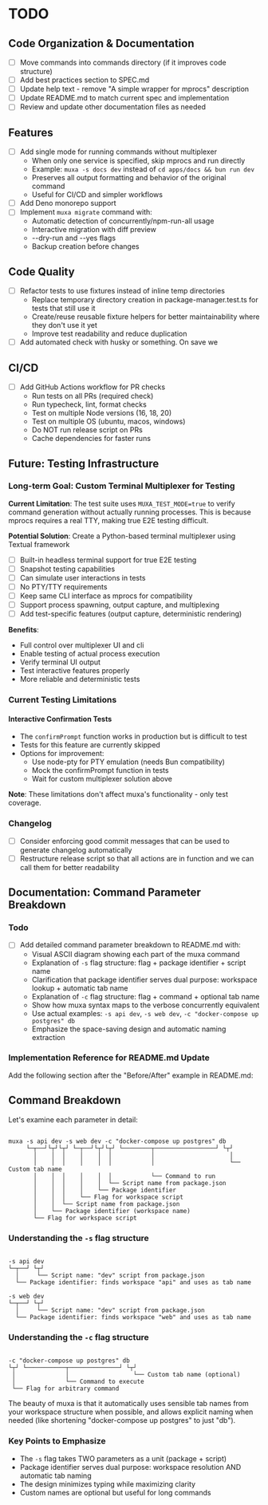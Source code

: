 # TODO

## Code Organization & Documentation

- [ ] Move commands into commands directory (if it improves code structure)
- [ ] Add best practices section to SPEC.md
- [ ] Update help text - remove "A simple wrapper for mprocs" description
- [ ] Update README.md to match current spec and implementation
- [ ] Review and update other documentation files as needed

## Features

- [ ] Add single mode for running commands without multiplexer
  - When only one service is specified, skip mprocs and run directly
  - Example: `muxa -s docs dev` instead of `cd apps/docs && bun run dev`
  - Preserves all output formatting and behavior of the original command
  - Useful for CI/CD and simpler workflows
- [ ] Add Deno monorepo support
- [ ] Implement `muxa migrate` command with:
  - Automatic detection of concurrently/npm-run-all usage
  - Interactive migration with diff preview
  - --dry-run and --yes flags
  - Backup creation before changes

## Code Quality

- [ ] Refactor tests to use fixtures instead of inline temp directories
  - Replace temporary directory creation in package-manager.test.ts for tests that still use it
  - Create/reuse reusable fixture helpers for better maintainability where they don't use it yet
  - Improve test readability and reduce duplication
- [ ] Add automated check with husky or something. On save we

## CI/CD

- [ ] Add GitHub Actions workflow for PR checks
  - Run tests on all PRs (required check)
  - Run typecheck, lint, format checks
  - Test on multiple Node versions (16, 18, 20)
  - Test on multiple OS (ubuntu, macos, windows)
  - Do NOT run release script on PRs
  - Cache dependencies for faster runs

## Future: Testing Infrastructure

### Long-term Goal: Custom Terminal Multiplexer for Testing

**Current Limitation**: The test suite uses `MUXA_TEST_MODE=true` to verify command generation without actually running processes. This is because mprocs requires a real TTY, making true E2E testing difficult.

**Potential Solution**: Create a Python-based terminal multiplexer using Textual framework

- [ ] Built-in headless terminal support for true E2E testing
- [ ] Snapshot testing capabilities
- [ ] Can simulate user interactions in tests
- [ ] No PTY/TTY requirements
- [ ] Keep same CLI interface as mprocs for compatibility
- [ ] Support process spawning, output capture, and multiplexing
- [ ] Add test-specific features (output capture, deterministic rendering)

**Benefits**:

- Full control over multiplexer UI and cli
- Enable testing of actual process execution
- Verify terminal UI output
- Test interactive features properly
- More reliable and deterministic tests

### Current Testing Limitations

#### Interactive Confirmation Tests

- The `confirmPrompt` function works in production but is difficult to test
- Tests for this feature are currently skipped
- Options for improvement:
  - Use node-pty for PTY emulation (needs Bun compatibility)
  - Mock the confirmPrompt function in tests
  - Wait for custom multiplexer solution above

**Note**: These limitations don't affect muxa's functionality - only test coverage.

### Changelog

- [ ] Consider enforcing good commit messages that can be used to generate changelog automatically
- [ ] Restructure release script so that all actions are in function and we can call them for better readability

## Documentation: Command Parameter Breakdown

### Todo

- [ ] Add detailed command parameter breakdown to README.md with:
  - Visual ASCII diagram showing each part of the muxa command
  - Explanation of `-s` flag structure: flag + package identifier + script name
  - Clarification that package identifier serves dual purpose: workspace lookup + automatic tab name
  - Explanation of `-c` flag structure: flag + command + optional tab name
  - Show how muxa syntax maps to the verbose concurrently equivalent
  - Use actual examples: `-s api dev`, `-s web dev`, `-c "docker-compose up postgres" db`
  - Emphasize the space-saving design and automatic naming extraction

### Implementation Reference for README.md Update

Add the following section after the "Before/After" example in README.md:

## Command Breakdown

Let's examine each parameter in detail:

```text

muxa -s api dev -s web dev -c "docker-compose up postgres" db
     └─┬──┘└┬┘└┬┘ └─┬──┘└┬┘└┬┘ └────────┬─────────────────┘ └┬┘
       │    │  │    │    │  │           │                     │
       │    │  │    │    │  │           │                     └── Custom tab name
       │    │  │    │    │  │           └── Command to run
       │    │  │    │    │  └── Script name from package.json
       │    │  │    │    └── Package identifier
       │    │  │    └── Flag for workspace script
       │    │  └── Script name from package.json
       │    └── Package identifier (workspace name)
       └── Flag for workspace script

```

### Understanding the `-s` flag structure

```text

-s api dev
└─┬──┘ └┬┘
  │     └── Script name: "dev" script from package.json
  └── Package identifier: finds workspace "api" and uses as tab name

-s web dev
└─┬──┘ └┬┘
  │     └── Script name: "dev" script from package.json
  └── Package identifier: finds workspace "web" and uses as tab name

```

### Understanding the `-c` flag structure

```text

-c "docker-compose up postgres" db
└┬┘ └───────────┬──────────────┘ └┬┘
 │              │                  └── Custom tab name (optional)
 │              └── Command to execute
 └── Flag for arbitrary command

```

The beauty of muxa is that it automatically uses sensible tab names from your workspace structure when possible, and allows explicit naming when needed (like shortening "docker-compose up postgres" to just "db").

### Key Points to Emphasize

- The `-s` flag takes TWO parameters as a unit (package + script)
- Package identifier serves dual purpose: workspace resolution AND automatic tab naming
- The design minimizes typing while maximizing clarity
- Custom names are optional but useful for long commands
